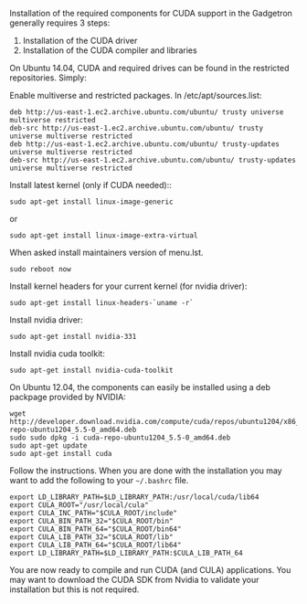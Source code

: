 Installation of the required components for CUDA support in the Gadgetron generally requires 3 steps:

1. Installation of the CUDA driver
2. Installation of the CUDA compiler and libraries

On Ubuntu 14.04, CUDA and required drives can be found in the restricted repositories. Simply:

Enable multiverse and restricted packages. In /etc/apt/sources.list:

    deb http://us-east-1.ec2.archive.ubuntu.com/ubuntu/ trusty universe multiverse restricted
    deb-src http://us-east-1.ec2.archive.ubuntu.com/ubuntu/ trusty universe multiverse restricted
    deb http://us-east-1.ec2.archive.ubuntu.com/ubuntu/ trusty-updates universe multiverse restricted
    deb-src http://us-east-1.ec2.archive.ubuntu.com/ubuntu/ trusty-updates universe multiverse restricted

Install latest kernel (only if CUDA needed)::
    
    sudo apt-get install linux-image-generic

  or

    sudo apt-get install linux-image-extra-virtual

  When asked install maintainers version of menu.lst.

    sudo reboot now
                                                                                             
Install kernel headers for your current kernel (for nvidia driver):

    sudo apt-get install linux-headers-`uname -r`                                                                                                                                                          

Install nvidia driver:

    sudo apt-get install nvidia-331                                                                                                                                                                        
 
Install nvidia cuda toolkit:

    sudo apt-get install nvidia-cuda-toolkit

On Ubuntu 12.04, the components can easily be installed using a deb packpage provided by NVIDIA:

    wget http://developer.download.nvidia.com/compute/cuda/repos/ubuntu1204/x86_64/cuda-repo-ubuntu1204_5.5-0_amd64.deb
    sudo sudo dpkg -i cuda-repo-ubuntu1204_5.5-0_amd64.deb 
    sudo apt-get update
    sudo apt-get install cuda

Follow the instructions. When you are done with the installation you may
want to add the following to your `~/.bashrc` file.

    export LD_LIBRARY_PATH=$LD_LIBRARY_PATH:/usr/local/cuda/lib64
    export CULA_ROOT="/usr/local/cula"
    export CULA_INC_PATH="$CULA_ROOT/include"
    export CULA_BIN_PATH_32="$CULA_ROOT/bin"
    export CULA_BIN_PATH_64="$CULA_ROOT/bin64"
    export CULA_LIB_PATH_32="$CULA_ROOT/lib"
    export CULA_LIB_PATH_64="$CULA_ROOT/lib64"
    export LD_LIBRARY_PATH=$LD_LIBRARY_PATH:$CULA_LIB_PATH_64    

You are now ready to compile and run CUDA (and CULA) applications. You
may want to download the CUDA SDK from Nvidia to validate your
installation but this is not required.
